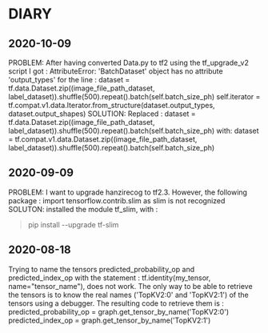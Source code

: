 
# DIARY

## 2020-10-09
PROBLEM: After having converted Data.py to tf2 using the tf_upgrade_v2 script I got :
AttributeError: 'BatchDataset' object has no attribute 'output_types'
for the line :
dataset = tf.data.Dataset.zip((image_file_path_dataset, label_dataset)).shuffle(500).repeat().batch(self.batch_size_ph)
self.iterator = tf.compat.v1.data.Iterator.from_structure(dataset.output_types, dataset.output_shapes)
SOLUTION:
Replaced :
dataset = tf.data.Dataset.zip((image_file_path_dataset, label_dataset)).shuffle(500).repeat().batch(self.batch_size_ph)
with:
dataset = tf.compat.v1.data.Dataset.zip((image_file_path_dataset, label_dataset)).shuffle(500).repeat().batch(self.batch_size_ph)


## 2020-09-09
PROBLEM: I want to upgrade hanzirecog to tf2.3. However, the following package :
import tensorflow.contrib.slim as slim
is not recognized
SOLUTON: installed the module tf_slim, with :
> pip install --upgrade tf-slim


## 2020-08-18
Trying to name the tensors predicted_probability_op and predicted_index_op with the statement : tf.identity(my_tensor, name="tensor_name"), does not work.
The only way to be able to retrieve the tensors is to know the real names ('TopKV2:0' and 'TopKV2:1') of the tensors using a debugger. 
The resulting code to retrieve them is :
 predicted_probability_op = graph.get_tensor_by_name('TopKV2:0')
 predicted_index_op = graph.get_tensor_by_name('TopKV2:1')
 
 

 
